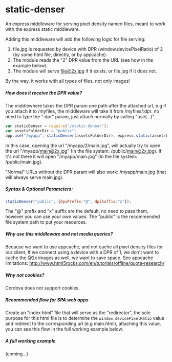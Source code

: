 # static-denser

An express middleware for serving pixel density named files, meant to work with the express static middleware.

Adding this middleware will add the following logic for file serving:

1. file.jpg is requested by device with DPR (window.devicePixelRatio) of 2 (by some html file, directly, or by appcache).
2. The module reads the "2" DPR value from the URL (see how in the example below).
3. The module will serve file@2x.jpg if it exists, or file.jpg if it does not.

By the way, it works with all types of files, not only images!

##### How does it receive the DPR value?
The middlewhere takes the DPR param one path after the attached url,
e.g if you attach it to /myfiles, the middleware will take it from /myfiles/:dpr.
no need to type the ":dpr" param, just attach normally by calling "use(...)".

```javascript
var staticDenser = require('/static-denser');
var assetsFolderDir = "public";
app.use("/myapp", staticDenser(assetsFolderDir), express.static(assetsFolderDir,{}));
```

In this case, opening the url "/myapp/2/main.jpg",
will actually try to open the url "/myapp/main@2x.jpg" (In the file system: /public/main@2x.jpg).
If it's not there it will open "/myapp/main.jpg" (In the file system: /public/main.jpg).

"Normal" URLs without the DPR param will also work: /myapp/main.jpg (that will always serve main.jpg).

##### Syntax & Optional Parameters:
```javascript
staticDenser("public", {dpiPrefix:"@", dpiSuffix:"x"});
```
The "@" prefix and "x" suffix are the default, no need to pass them, however you can use your own values.
The "public" is the recommended file system path to put your resources.

##### Why use this middleware and not media queries?
Because we want to use appcache, and not cache all pixel density files for our client,
If we connect using a device with a DPR of 1, we don't want to cache the @2x images as well, we want to save space.
See appcache limitations: http://www.html5rocks.com/en/tutorials/offline/quota-research/

##### Why not cookies?
Cordova does not support cookies.

##### Recommended flow for SPA web apps
Create an "index.html" file that will serve as the "redirector", the sole purpose for this html file
is to determine the `window.devicePixelRatio` value and redirect to the corresponding url (e.g main.html), attaching this value.
you can see this flow in the full working example below.

##### A full working example
(coming...)
